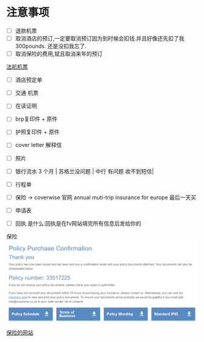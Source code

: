 # 注意事项
- [ ] 退款机票
- [ ] 取消酒店的预订,一定要取消预订因为到时候会扣钱.并且好像还先扣了我300pounds. 还是没扣我忘了.
- [ ] 取消保险的费用,斌且取消来年的预订

[法航机票](https://wwws.airfrance.co.uk/)

- [ ] 酒店预定单
- [ ] 交通 机票
- [ ] 在读证明
- [ ] brp复印件 + 原件
- [ ] 护照复印件 + 原件
- [ ] cover letter 解释信
- [ ] 照片 
- [ ] 银行流水 3 个月 | 苏格兰没问题 | 中行 有问题 收不到短信|
- [ ] 行程单
- [ ] 保险 -> coverwise 官网 annual muti-trip insurance for europe 最后一天买
- [ ] 申请表
- [ ] 回执 是什么:回执是在fv网站填完所有信息后发给你的


保险
![](assets/截图_20230605164609.png)

[保险的网站](https://www.coverwise.co.uk/Quote/Policy-Confirmation/2e245fa127c04f20a53ef68c499ad554)

